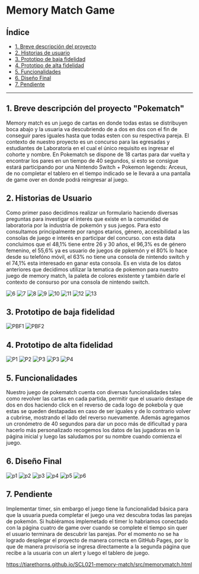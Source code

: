 # Memory Match Game

## Índice

- [1. Breve descripción del proyecto](#1-breve-descripción-del-proyecto)
- [2. Historias de usuario](#2-historias-de-usuario)
- [3. Prototipo de baja fidelidad](#3-prototipo-de-baja-fidelidad)
- [4. Prototipo de alta fidelidad](#4-prototipo-de-alta-fidelidad)
- [5. Funcionalidades](#5-funcionalidades)
- [6. Diseño Final](#6-diseño-final)
- [7. Pendiente](#7-pendiente)

---

## 1. Breve descripción del proyecto "Pokematch"

Memory match es un juego de cartas en donde todas estas se distribuyen boca abajo y la usuaria va descubriendo de a dos en dos con el fin de conseguir pares iguales hasta que todas esten con su respectiva pareja.
El contexto de nuestro proyecto es un concurso para las egresadas y estudiantes de Laboratoria en el cual el único requisito es ingresar el cohorte y nombre.
En Pokematch se dispone de 18 cartas para dar vuelta y encontrar los pares en un tiempo de 40 segundos, si esto se consigue estará participando por una Nintendo Switch + Pokemon legends: Arceus, de no completar el tablero en el tiempo indicado se le llevará a una pantalla de game over en donde podrá reingresar al juego.

## 2. Historias de Usuario

Como primer paso decidimos realizar un formulario haciendo diversas preguntas para investigar el interés que existe en la comunidad de laboratoria por la industria de pokemón y sus juegos. Para esto consultamos principalmente por rangos etarios, género, accesibilidad a las consolas de juego e interés en participar del concurso. con esta data concluimos que el 48,1% tiene entre 26 y 30 años, el 96,3% es de género femenino, el 55,6% ya es usuario de juegos de ppkemón y el 80% lo hace desde su telefóno móvil, el 63% no tiene una consola de nintendo switch y el 74,1% esta interesado en ganar esta consola. Es en vista de los datos anteriores que decidimos utilizar la tematica de pokemon para nuestro juego de memory match, la paleta de colores existente y también darle el contexto de consurso por una consola de nintendo switch.

![6](https://user-images.githubusercontent.com/106929329/185771011-d8f5e826-248e-4267-966d-a850115ec77e.jpeg)
![7](https://user-images.githubusercontent.com/106929329/185771012-276ac7ce-2810-4ab5-9ae7-2cabd324e537.jpeg)
![8](https://user-images.githubusercontent.com/106929329/185771013-36746afd-6b43-48b1-b61f-58970c71ae23.jpeg)
![9](https://user-images.githubusercontent.com/106929329/185771014-e3a64f96-4f17-436f-8466-f745c59ac068.jpeg)
![10](https://user-images.githubusercontent.com/106929329/185771015-69099f45-ab0c-4e77-b220-9dcf4b34b013.jpeg)
![11](https://user-images.githubusercontent.com/106929329/185771016-3be651d7-544c-43fb-8274-cc4d67f85a37.jpeg)
![12](https://user-images.githubusercontent.com/106929329/185771018-c253422d-b5cb-4777-aa0d-544130f24922.jpeg)
![13](https://user-images.githubusercontent.com/106929329/185771019-14952ffc-74c5-407c-89d7-64972403b5a5.jpeg)


## 3. Prototipo de baja fidelidad
![PBF1](https://user-images.githubusercontent.com/106929329/185770990-7d4c2df8-8d4f-4197-b6ed-2a7826974cc7.jpeg)
![PBF2](https://user-images.githubusercontent.com/106929329/185770993-470304f1-e88c-4c3b-9925-7babe5bcbe22.jpeg)


## 4. Prototipo de alta fidelidad

![P1](https://user-images.githubusercontent.com/106929329/185771050-4b2deef7-8250-4c46-a6a4-a5c500fc8351.jpg)
![P2](https://user-images.githubusercontent.com/106929329/185771072-2d1eda0f-5570-444c-a0b0-7ea0f69feb79.jpg)
![P3](https://user-images.githubusercontent.com/106929329/185771076-1620405a-5390-487a-98a9-aecb4627461a.jpg)
![P3](https://user-images.githubusercontent.com/106929329/185771056-f35eb2ff-ccb8-4fd8-a19c-5cfd1164f650.jpg)
![P4](https://user-images.githubusercontent.com/106929329/185771094-f5a6f49f-b61c-4f52-9786-53e3991e5cac.jpg)

## 5. Funcionalidades

Nuestro juego de pokematch cuenta con diversas funcionalidades tales como revolver las cartas en cada partida, permitir que el usuario destape de dos en dos haciendo click en el reverso de cada logo de pokebola y que estas se queden destapadas en caso de ser iguales y de lo contrario volver a cubrirse, mostrando el lado del reverso nuevamente. Además agregamos un cronómetro de 40 segundos para dar un poco más de dificultad y para hacerlo más personalizado recogemos los datos de las jugadoras en la página inicial y luego las saludamos por su nombre cuando comienza el juego.

## 6. Diseño Final

![p1](https://user-images.githubusercontent.com/106929329/185771106-d7a48485-a8fc-4d02-ac58-53d9dab36a7a.png)
![p2](https://user-images.githubusercontent.com/106929329/185771108-70abbe0d-89b3-4563-aea9-abea3ed577cb.png)
![p3](https://user-images.githubusercontent.com/106929329/185771114-5031944e-7703-4ff9-b795-ba486ab89e9c.png)
![p4](https://user-images.githubusercontent.com/106929329/185771126-daab9046-2ede-4ca3-920e-fcf7b6657d33.png)
![p5](https://user-images.githubusercontent.com/106929329/185771134-c891ca64-01b4-42a5-bf53-b1a2f8619a9a.png)
![p6](https://user-images.githubusercontent.com/106929329/185771138-1d277311-4196-4080-8336-9049df0aac28.png)

## 7. Pendiente

Implementar timer, sin embargo el juego tiene la funcionalidad básica para que la usuaria pueda completar el juego una vez descubra todas las parejas de pokemón. Si hubiéramos implemetado el timer lo habriamos conectado con la página cuatro de game over cuando se complete el tiempo sin quer el usuario terminara de descubrir las parejas.
Por el momento no se ha logrado desplegar el proyecto de manera correcta en GitHub Pages, por lo que de manera provisoria se ingresa directamente a la segunda página que recibe a la usuaria con un alert y luego el tablero de juego.

https://tiarethorns.github.io/SCL021-memory-match/src/memorymatch.html
